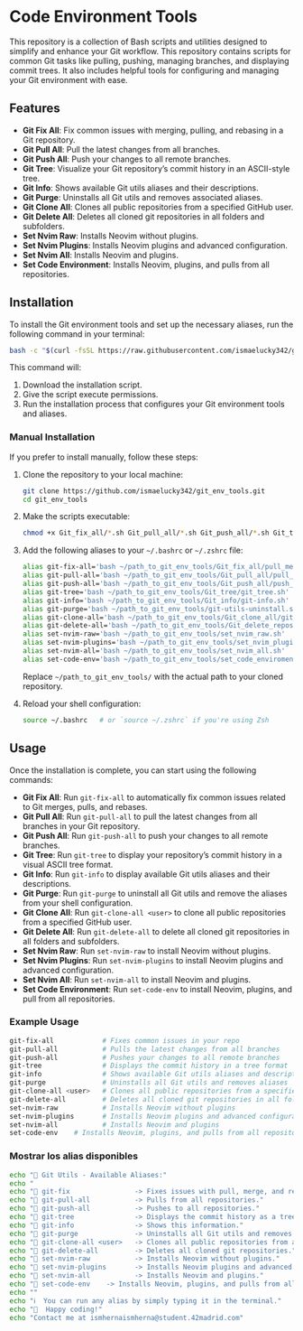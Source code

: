 # Code Environment Tools

This repository is a collection of Bash scripts and utilities designed to simplify and enhance your Git workflow. This repository contains scripts for common Git tasks like pulling, pushing, managing branches, and displaying commit trees. It also includes helpful tools for configuring and managing your Git environment with ease.

## Features

- **Git Fix All**: Fix common issues with merging, pulling, and rebasing in a Git repository.
- **Git Pull All**: Pull the latest changes from all branches.
- **Git Push All**: Push your changes to all remote branches.
- **Git Tree**: Visualize your Git repository’s commit history in an ASCII-style tree.
- **Git Info**: Shows available Git utils aliases and their descriptions.
- **Git Purge**: Uninstalls all Git utils and removes associated aliases.
- **Git Clone All**: Clones all public repositories from a specified GitHub user.
- **Git Delete All**: Deletes all cloned git repositories in all folders and subfolders.
- **Set Nvim Raw**: Installs Neovim without plugins.
- **Set Nvim Plugins**: Installs Neovim plugins and advanced configuration.
- **Set Nvim All**: Installs Neovim and plugins.
- **Set Code Environment**: Installs Neovim, plugins, and pulls from all repositories.

## Installation

To install the Git environment tools and set up the necessary aliases, run the following command in your terminal:

```bash
bash -c "$(curl -fsSL https://raw.githubusercontent.com/ismaelucky342/git_env_tools/main/install_git_utils.sh)"
```

This command will:

1. Download the installation script.
2. Give the script execute permissions.
3. Run the installation process that configures your Git environment tools and aliases.

### Manual Installation

If you prefer to install manually, follow these steps:

1. Clone the repository to your local machine:
    
    ```bash
    git clone https://github.com/ismaelucky342/git_env_tools.git
    cd git_env_tools
    ```
    
2. Make the scripts executable:
    
    ```bash
    chmod +x Git_fix_all/*.sh Git_pull_all/*.sh Git_push_all/*.sh Git_tree/*.sh Git_info/*.sh Git_clone_all/*.sh Git_delete_repos/*.sh
    ```
    
3. Add the following aliases to your `~/.bashrc` or `~/.zshrc` file:
    
    ```bash
    alias git-fix-all='bash ~/path_to_git_env_tools/Git_fix_all/pull_merge_rebase_fix.sh'
    alias git-pull-all='bash ~/path_to_git_env_tools/Git_pull_all/pull_all.sh'
    alias git-push-all='bash ~/path_to_git_env_tools/Git_push_all/push_all.sh'
    alias git-tree='bash ~/path_to_git_env_tools/Git_tree/git_tree.sh'
    alias git-info='bash ~/path_to_git_env_tools/Git_info/git-info.sh'
    alias git-purge='bash ~/path_to_git_env_tools/git-utils-uninstall.sh'
    alias git-clone-all='bash ~/path_to_git_env_tools/Git_clone_all/git_clone_all.sh'
    alias git-delete-all='bash ~/path_to_git_env_tools/Git_delete_repos/git_delete_repos.sh'
    alias set-nvim-raw='bash ~/path_to_git_env_tools/set_nvim_raw.sh'
    alias set-nvim-plugins='bash ~/path_to_git_env_tools/set_nvim_plugins.sh'
    alias set-nvim-all='bash ~/path_to_git_env_tools/set_nvim_all.sh'
    alias set-code-env='bash ~/path_to_git_env_tools/set_code_enviroment.sh'
    ```
    
    Replace `~/path_to_git_env_tools/` with the actual path to your cloned repository.
    
4. Reload your shell configuration:
    
    ```bash
    source ~/.bashrc   # or `source ~/.zshrc` if you're using Zsh
    ```
    

## Usage

Once the installation is complete, you can start using the following commands:

- **Git Fix All**: Run `git-fix-all` to automatically fix common issues related to Git merges, pulls, and rebases.
- **Git Pull All**: Run `git-pull-all` to pull the latest changes from all branches in your Git repository.
- **Git Push All**: Run `git-push-all` to push your changes to all remote branches.
- **Git Tree**: Run `git-tree` to display your repository’s commit history in a visual ASCII tree format.
- **Git Info**: Run `git-info` to display available Git utils aliases and their descriptions.
- **Git Purge**: Run `git-purge` to uninstall all Git utils and remove the aliases from your shell configuration.
- **Git Clone All**: Run `git-clone-all <user>` to clone all public repositories from a specified GitHub user.
- **Git Delete All**: Run `git-delete-all` to delete all cloned git repositories in all folders and subfolders.
- **Set Nvim Raw**: Run `set-nvim-raw` to install Neovim without plugins.
- **Set Nvim Plugins**: Run `set-nvim-plugins` to install Neovim plugins and advanced configuration.
- **Set Nvim All**: Run `set-nvim-all` to install Neovim and plugins.
- **Set Code Environment**: Run `set-code-env` to install Neovim, plugins, and pull from all repositories.

### Example Usage

```bash
git-fix-all            # Fixes common issues in your repo
git-pull-all           # Pulls the latest changes from all branches
git-push-all           # Pushes your changes to all remote branches
git-tree               # Displays the commit history in a tree format
git-info               # Shows available Git utils aliases and descriptions
git-purge              # Uninstalls all Git utils and removes aliases
git-clone-all <user>   # Clones all public repositories from a specified GitHub user
git-delete-all         # Deletes all cloned git repositories in all folders and subfolders
set-nvim-raw           # Installs Neovim without plugins
set-nvim-plugins       # Installs Neovim plugins and advanced configuration
set-nvim-all           # Installs Neovim and plugins
set-code-env    # Installs Neovim, plugins, and pulls from all repositories
```

### Mostrar los alias disponibles

```bash
echo "📌 Git Utils - Available Aliases:"
echo "                                                                         "
echo "🔹 git-fix                -> Fixes issues with pull, merge, and rebase."
echo "🔹 git-pull-all           -> Pulls from all repositories."
echo "🔹 git-push-all           -> Pushes to all repositories."
echo "🔹 git-tree               -> Displays the commit history as a tree."
echo "🔹 git-info               -> Shows this information."
echo "🔹 git-purge              -> Uninstalls all Git utils and removes aliases."
echo "🔹 git-clone-all <user>   -> Clones all public repositories from a GitHub user."
echo "🔹 git-delete-all         -> Deletes all cloned git repositories."
echo "🔹 set-nvim-raw           -> Installs Neovim without plugins."
echo "🔹 set-nvim-plugins       -> Installs Neovim plugins and advanced configuration."
echo "🔹 set-nvim-all           -> Installs Neovim and plugins."
echo "🔹 set-code-env    -> Installs Neovim, plugins, and pulls from all repositories."
echo ""
echo "ℹ️  You can run any alias by simply typing it in the terminal."
echo "🚀  Happy coding!"
echo "Contact me at ismhernaismherna@student.42madrid.com"
```
